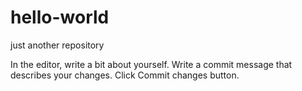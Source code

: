 # hello-world
just another repository

In the editor, write a bit about yourself.
Write a commit message that describes your changes.
Click Commit changes button.
